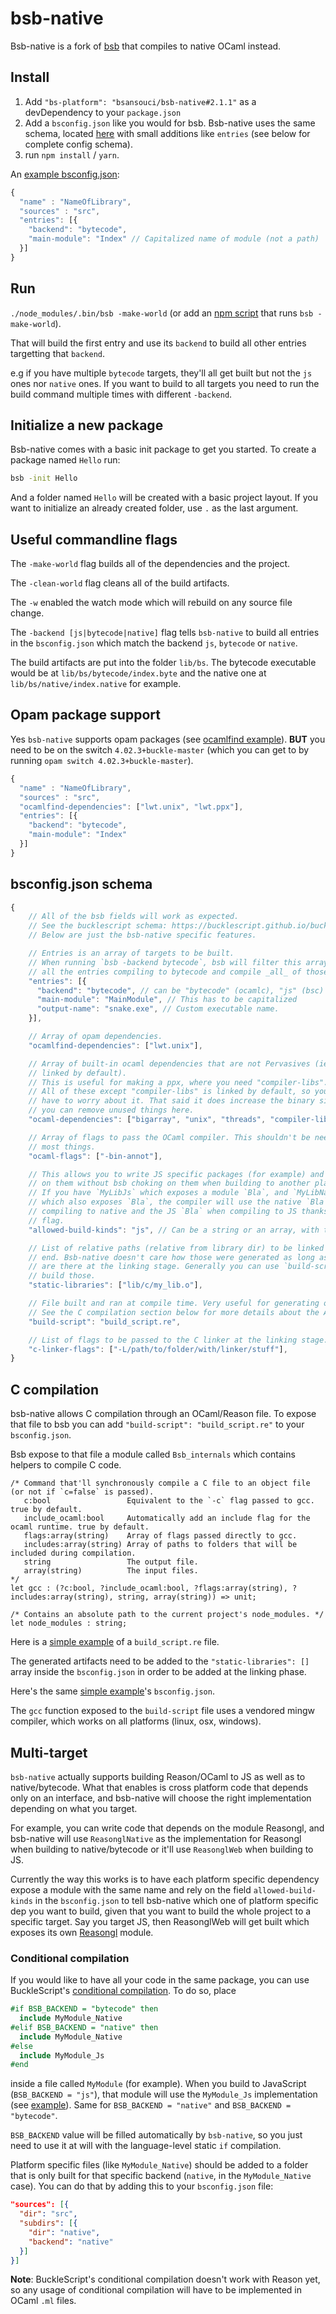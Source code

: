 # bsb-native

Bsb-native is a fork of [bsb](https://bucklescript.github.io/docs/en/build-overview.html) that compiles to native OCaml instead.

## Install

1) Add `"bs-platform": "bsansouci/bsb-native#2.1.1"` as a devDependency to your `package.json`
2) Add a `bsconfig.json` like you would for bsb. Bsb-native uses the same schema, located [here](http://bucklescript.github.io/bucklescript/docson/#build-schema.json) with small additions like `entries` (see below for complete config schema).
3) run `npm install` / `yarn`.

An [example bsconfig.json](https://github.com/bsansouci/bsb-native-example/blob/master/bsconfig.json):
```js
{
  "name" : "NameOfLibrary",
  "sources" : "src",
  "entries": [{
    "backend": "bytecode",
    "main-module": "Index" // Capitalized name of module (not a path)
  }]
}
```

## Run
`./node_modules/.bin/bsb -make-world` (or add an [npm script](https://docs.npmjs.com/misc/scripts) that runs `bsb -make-world`).

That will build the first entry and use its `backend` to build all other entries targetting that `backend`. 

e.g if you have multiple `bytecode` targets, they'll all get built but not the `js` ones nor `native` ones. If you want to build to all targets you need to run the build command multiple times with different `-backend`.

## Initialize a new package

Bsb-native comes with a basic init package to get you started. To create a package named `Hello` run:

```sh
bsb -init Hello
```

And a folder named `Hello` will be created with a basic project layout. If you want to initialize an already created folder, use `.` as the last argument.

## Useful commandline flags
The `-make-world` flag builds all of the dependencies and the project.

The `-clean-world` flag cleans all of the build artifacts.

The `-w` enabled the watch mode which will rebuild on any source file change.

The `-backend [js|bytecode|native]` flag tells `bsb-native` to build all entries in the `bsconfig.json` which match the backend `js`, `bytecode` or `native`.

The build artifacts are put into the folder `lib/bs`. The bytecode executable would be at `lib/bs/bytecode/index.byte` and the native one at `lib/bs/native/index.native` for example.

## Opam package support
Yes `bsb-native` supports opam packages (see [ocamlfind example](https://github.com/bsansouci/bsb-native-example/tree/opam-example)).
**BUT** you need to be on the switch `4.02.3+buckle-master` (which you can get to by running `opam switch 4.02.3+buckle-master`).
```js
{
  "name" : "NameOfLibrary",
  "sources" : "src",
  "ocamlfind-dependencies": ["lwt.unix", "lwt.ppx"],
  "entries": [{
    "backend": "bytecode",
    "main-module": "Index"
  }]
}
```

## bsconfig.json schema
```js
{
    // All of the bsb fields will work as expected. 
    // See the bucklescript schema: https://bucklescript.github.io/bucklescript/docson/#build-schema.json
    // Below are just the bsb-native specific features.

    // Entries is an array of targets to be built.
    // When running `bsb -backend bytecode`, bsb will filter this array for
    // all the entries compiling to bytecode and compile _all_ of those.
    "entries": [{
      "backend": "bytecode", // can be "bytecode" (ocamlc), "js" (bsc) or "native" (ocamlopt),
      "main-module": "MainModule", // This has to be capitalized
      "output-name": "snake.exe", // Custom executable name.
    }],

    // Array of opam dependencies.
    "ocamlfind-dependencies": ["lwt.unix"],

    // Array of built-in ocaml dependencies that are not Pervasives (ie not
    // linked by default).
    // This is useful for making a ppx, where you need "compiler-libs".
    // All of these except "compiler-libs" is linked by default, so you don't
    // have to worry about it. That said it does increase the binary size so
    // you can remove unused things here.
    "ocaml-dependencies": ["bigarray", "unix", "threads", "compiler-libs"],

    // Array of flags to pass the OCaml compiler. This shouldn't be needed for
    // most things.
    "ocaml-flags": ["-bin-annot"],

    // This allows you to write JS specific packages (for example) and depend
    // on them without bsb choking on them when building to another platform.
    // If you have `MyLibJs` which exposes a module `Bla`, and `MyLibNative`
    // which also exposes `Bla`, the compiler will use the native `Bla` when
    // compiling to native and the JS `Bla` when compiling to JS thanks to this
    // flag.
    "allowed-build-kinds": "js", // Can be a string or an array, with the same values as "entries".

    // List of relative paths (relative from library dir) to be linked at the 
    // end. Bsb-native doesn't care how those were generated as long as they
    // are there at the linking stage. Generally you can use `build-script` to
    // build those.
    "static-libraries": ["lib/c/my_lib.o"],

    // File built and ran at compile time. Very useful for generating object files that are then linked into the app.
    // See the C compilation section below for more details about the API exposed.
    "build-script": "build_script.re",

    // List of flags to be passed to the C linker at the linking stage.
    "c-linker-flags": ["-L/path/to/folder/with/linker/stuff"],
}
```

## C compilation
bsb-native allows C compilation through an OCaml/Reason file. To expose that file to bsb you can add `"build-script": "build_script.re"` to your `bsconfig.json`. 

Bsb expose to that file a module called `Bsb_internals` which contains helpers to compile C code.
```reason
/* Command that'll synchronously compile a C file to an object file (or not if `c=false` is passed).  
   c:bool                 Equivalent to the `-c` flag passed to gcc. true by default.
   include_ocaml:bool     Automatically add an include flag for the ocaml runtime. true by default. 
   flags:array(string)    Array of flags passed directly to gcc.
   includes:array(string) Array of paths to folders that will be included during compilation.
   string                 The output file.
   array(string)          The input files. 
*/
let gcc : (?c:bool, ?include_ocaml:bool, ?flags:array(string), ?includes:array(string), string, array(string)) => unit;

/* Contains an absolute path to the current project's node_modules. */
let node_modules : string;
```

Here is a [simple example](https://github.com/bsansouci/reasongl/blob/2364bc0de0dc0d89b85c6bc1fc64b0ceb169038f/build_script.re) of a `build_script.re` file.

The generated artifacts need to be added to the `"static-libraries": []` array inside the `bsconfig.json` in order to be added at the linking phase.

Here's the same [simple example](https://github.com/bsansouci/reasongl/blob/2364bc0de0dc0d89b85c6bc1fc64b0ceb169038f/bsconfig.json#L16)'s `bsconfig.json`.

The `gcc` function exposed to the `build-script` file uses a vendored mingw compiler, which works on all platforms (linux, osx, windows). 

## Multi-target
`bsb-native` actually supports building Reason/OCaml to JS as well as to native/bytecode. What that enables is cross platform code that depends only on an interface, and bsb-native will choose the right implementation depending on what you target.

For example, you can write code that depends on the module Reasongl, and bsb-native will use `ReasonglNative` as the implementation for Reasongl when building to native/bytecode or it'll use `ReasonglWeb` when building to JS.

Currently the way this works is to have each platform specific dependency expose a module with the same name and rely on the field `allowed-build-kinds` in the `bsconfig.json` to tell bsb-native which one of platform specific dep you want to build, given that you want to build the whole project to a specific target. Say you target JS, then ReasonglWeb will get built which exposes its own [Reasongl](https://github.com/bsansouci/reasongl-web/blob/bsb-support-new/src/reasongl.re) module.

### Conditional compilation
If you would like to have all your code in the same package, you can use BuckleScript's [conditional compilation](https://bucklescript.github.io/docs/en/conditional-compilation.html). To do so, place
```ocaml
#if BSB_BACKEND = "bytecode" then
  include MyModule_Native
#elif BSB_BACKEND = "native" then
  include MyModule_Native
#else
  include MyModule_Js
#end
```
inside a file called `MyModule` (for example). When you build to JavaScript (`BSB_BACKEND = "js"`), that module will use the `MyModule_Js` implementation (see [example](https://github.com/Schmavery/reprocessing/blob/2ff7221789dcefff2ae927b8305c938845361d59/src/Reprocessing_Hotreload.ml)). Same for `BSB_BACKEND = "native"` and `BSB_BACKEND = "bytecode"`.

`BSB_BACKEND` value will be filled automatically by `bsb-native`, so you just need to use it at will with the language-level static `if` compilation.

Platform specific files (like `MyModule_Native`) should be added to a folder that is only built for that specific backend (`native`, in the `MyModule_Native` case). You can do that by adding this to your `bsconfig.json` file:

```json
"sources": [{
  "dir": "src",
  "subdirs": [{
    "dir": "native",
    "backend": "native"
  }]
}]
```

**Note**: BuckleScript's conditional compilation doesn't work with Reason yet, so any usage of conditional compilation will have to be implemented in OCaml `.ml` files.
